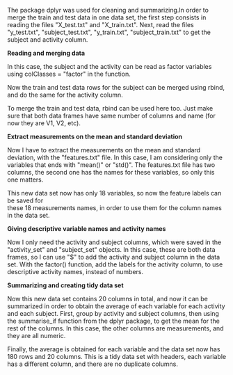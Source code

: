 The package dplyr was used for cleaning and summarizing.In order to merge the train and test data in one data set, the first step consists in reading the files "X_test.txt" and "X_train.txt". Next, read the files "y_test.txt", "subject_test.txt", "y_train.txt", "subject_train.txt" to get the subject and activity column.

**Reading and merging data**

In this case, the subject and the activity can be read as factor variables using 
colClasses = "factor" in the function.

Now the train and test data rows for the subject can be merged using rbind, and do the 
same for the activity column.

To merge the train and test data, rbind can be used here too. Just make sure that both
data frames have same number of columns and name (for now they are V1, V2, etc).

**Extract measurements on the mean and standard deviation**

Now I have to extract the measurements on the mean and standard deviation, with the 
"features.txt" file. In this case, I am considering only the variables that ends with 
"mean()" or "std()". The features.txt file has two columns, the second one has the names
for these variables, so only this one matters.

This new data set now has only 18 variables, so now the feature labels can be saved for  
these 18 measurements names, in order to use them for the column names in the data set.

**Giving descriptive variable names and activity names**

Now I only need the activity and subject columns, which were saved in the "activity_set"
and "subject_set" objects. In this case, these are both data frames, so I can use "$"
to add the activity and subject column in the data set.
With the factor() function, add the labels for the activity column, to use descriptive
activity names, instead of numbers.

**Summarizing and creating tidy data set**

Now this new data set contains 20 columns in total, and now it can be summarized in
order to obtain the average of each variable for each activity and each subject.
First, group by activity and subject columns, then using the summarise_if function from
the dplyr package, to get the mean for the rest of the columns. In this case, the other
columns are measurements, and they are all numeric.

Finally, the average is obtained for each variable and the data set now has 180 rows
and 20 columns. This is a tidy data set with headers, each variable has a different column,
and there are no duplicate columns.
